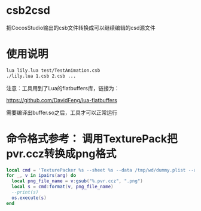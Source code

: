 # csb2csd
把CocosStudio输出的csb文件转换成可以继续编辑的csd源文件


# 使用说明

```sh
lua lily.lua test/TestAnimation.csb
./lily.lua 1.csb 2.csb ...
```


注意：工具用到了Lua的flatbuffers库，链接为：

https://github.com/DavidFeng/lua-flatbuffers

需要编译出buffer.so之后，工具才可以正常运行

# 命令格式参考： 调用TexturePack把pvr.ccz转换成png格式

```lua
local cmd = 'TexturePacker %s --sheet %s --data /tmp/wd/dummy.plist --algorithm Basic --allow-free-size --no-trim'
for _, v in ipairs(arg) do
  local png_file_name = v:gsub("%.pvr.ccz", ".png")
  local s = cmd:format(v, png_file_name)
  --print(s)
  os.execute(s)
end
```
